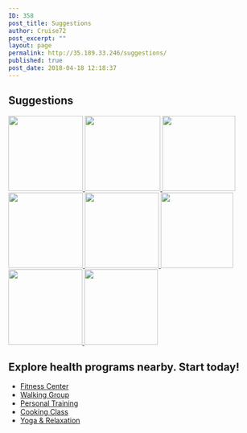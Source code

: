 ```yaml
---
ID: 358
post_title: Suggestions
author: Cruise72
post_excerpt: ""
layout: page
permalink: http://35.189.33.246/suggestions/
published: true
post_date: 2018-04-18 12:18:37
---
```

<h2>Suggestions</h2>		
											<a href="http://www.cvdhelper.tk/smoking-suggestions/" data-elementor-open-lightbox="">
							<img width="148" height="150" src="http://35.197.184.33/wp-content/uploads/2018/05/ss-148x150.png" alt="" />								</a>
											<a href="http://www.cvdhelper.tk/alcohol-suggestions/" data-elementor-open-lightbox="">
							<img width="150" height="150" src="http://35.197.184.33/wp-content/uploads/2018/05/aa-1-150x150.png" alt="" srcset="http://35.197.184.33/wp-content/uploads/2018/05/aa-1-150x150.png 150w, http://35.197.184.33/wp-content/uploads/2018/05/aa-1.png 151w" sizes="(max-width: 150px) 100vw, 150px" />								</a>
											<a href="http://www.cvdhelper.tk/blood-pressure-suggestions/" data-elementor-open-lightbox="">
							<img width="145" height="150" src="http://35.197.184.33/wp-content/uploads/2018/05/BPs-145x150.png" alt="" />								</a>
											<a href="http://www.cvdhelper.tk/stress-suggestions/" data-elementor-open-lightbox="">
							<img width="148" height="150" src="http://35.197.184.33/wp-content/uploads/2018/05/stress-148x150.png" alt="" />								</a>
											<a href="http://www.cvdhelper.tk/being-active-suggestions/" data-elementor-open-lightbox="">
							<img width="147" height="150" src="http://35.197.184.33/wp-content/uploads/2018/05/Active1-1-147x150.png" alt="" />								</a>
											<a href="http://www.cvdhelper.tk/cholesterol-suggestions/" data-elementor-open-lightbox="">
							<img width="144" height="150" src="http://35.197.184.33/wp-content/uploads/2018/05/cholo1-144x150.png" alt="" />								</a>
											<a href="http://www.cvdhelper.tk/healthy-food-suggestions/" data-elementor-open-lightbox="">
							<img width="147" height="150" src="http://35.197.184.33/wp-content/uploads/2018/05/Health-1-147x150.png" alt="" />								</a>
											<a href="http://www.cvdhelper.tk/diabetes-suggestions/" data-elementor-open-lightbox="">
							<img width="146" height="150" src="http://35.197.184.33/wp-content/uploads/2018/05/diabetes-1-146x150.png" alt="" />								</a>
			<h2>Explore health programs nearby.
Start today!</h2>		
					<ul>
							<li >
					<a href="#popmake-1652">						
										Fitness Center
											</a>
									</li>
								<li >
					<a href="#popmake-1649">						
										Walking Group
											</a>
									</li>
								<li >
					<a href="#popmake-1654">						
										Personal Training
											</a>
									</li>
								<li >
					<a href="#popmake-1656">						
										Cooking Class
											</a>
									</li>
								<li >
					<a href="#popmake-1658">						
										Yoga & Relaxation
											</a>
									</li>
						</ul>